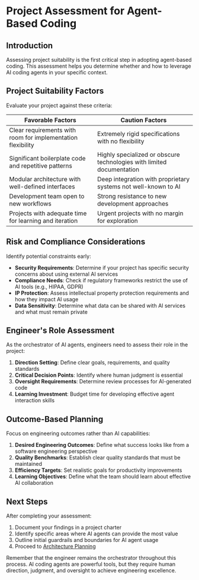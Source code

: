 # Project Assessment for Agent-Based Coding

## Introduction

Assessing project suitability is the first critical step in adopting agent-based coding. This assessment helps you determine whether and how to leverage AI coding agents in your specific context.

## Project Suitability Factors

Evaluate your project against these criteria:

| Favorable Factors | Caution Factors |
|-------------------|-----------------|
| Clear requirements with room for implementation flexibility | Extremely rigid specifications with no flexibility |
| Significant boilerplate code and repetitive patterns | Highly specialized or obscure technologies with limited documentation |
| Modular architecture with well-defined interfaces | Deep integration with proprietary systems not well-known to AI |
| Development team open to new workflows | Strong resistance to new development approaches |
| Projects with adequate time for learning and iteration | Urgent projects with no margin for exploration |

## Risk and Compliance Considerations

Identify potential constraints early:

- **Security Requirements**: Determine if your project has specific security concerns about using external AI services
- **Compliance Needs**: Check if regulatory frameworks restrict the use of AI tools (e.g., HIPAA, GDPR)
- **IP Protection**: Assess intellectual property protection requirements and how they impact AI usage
- **Data Sensitivity**: Determine what data can be shared with AI services and what must remain private

## Engineer's Role Assessment

As the orchestrator of AI agents, engineers need to assess their role in the project:

1. **Direction Setting**: Define clear goals, requirements, and quality standards
2. **Critical Decision Points**: Identify where human judgment is essential
3. **Oversight Requirements**: Determine review processes for AI-generated code
4. **Learning Investment**: Budget time for developing effective agent interaction skills

## Outcome-Based Planning

Focus on engineering outcomes rather than AI capabilities:

1. **Desired Engineering Outcomes**: Define what success looks like from a software engineering perspective
2. **Quality Benchmarks**: Establish clear quality standards that must be maintained
3. **Efficiency Targets**: Set realistic goals for productivity improvements
4. **Learning Objectives**: Define what the team should learn about effective AI collaboration

## Next Steps

After completing your assessment:

1. Document your findings in a project charter
2. Identify specific areas where AI agents can provide the most value
3. Outline initial guardrails and boundaries for AI agent usage
4. Proceed to [Architecture Planning](./02-architecture-planning.md)

Remember that the engineer remains the orchestrator throughout this process. AI coding agents are powerful tools, but they require human direction, judgment, and oversight to achieve engineering excellence.

